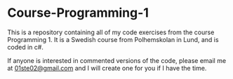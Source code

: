 # Course-Programming-1
This is a repository containing all of my code exercises from the course Programming 1. It is a Swedish course from Polhemskolan in Lund, and is coded in c#. 

If anyone is interested in commented versions of the code, please email me at 01ste02@gmail.com and I will create one for you if I have the time.

